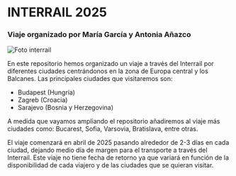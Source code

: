 # INTERRAIL 2025
### Viaje organizado por María García y Antonia Añazco 

![Foto interrail](https://image.ondacero.es/clipping/cmsimages01/2023/05/08/1C1F2A9D-A898-45D0-A9F0-09CF0F676840/imagen-archivo-jovenes-viajando-tren_98.jpg?crop=1080,608,x0,y0&width=1900&height=1069&optimize=high&format=webply)


En este repositorio hemos organizado un viaje a través del Interrail por diferentes ciudades centrándonos en la zona de Europa central y los Balcanes.
Las principales ciudades que visitaremos son: 
- Budapest (Hungría)
- Zagreb (Croacia)
- Sarajevo (Bosnia y Herzegovina)
  
A medida que vayamos ampliando el repositorio añadiremos al viaje más ciudades como: Bucarest, Sofia, Varsovia, Bratislava, entre otras.

El viaje comenzará en abril de 2025 pasando alrededor de 2-3 días en cada ciudad, dejando medio día de margen para el transporte a través del Interrail. Este viaje no tiene fecha de retorno ya que variará en función de la disponibilidad de cada viajero y de las ciudades que se quieran visitar.
